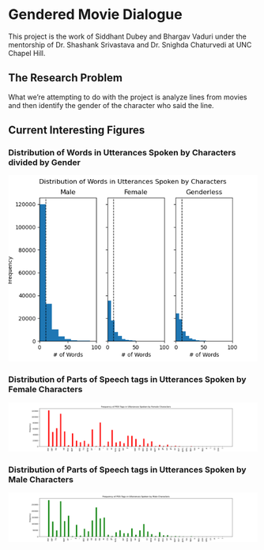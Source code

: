 # Gendered Movie Dialogue

This project is the work of Siddhant Dubey and Bhargav Vaduri under the mentorship of Dr. Shashank Srivastava and Dr. Snighda Chaturvedi at UNC Chapel Hill. 

## The Research Problem

What we’re attempting to do with the project is analyze lines from movies and then identify the gender of the character who said the line.  

## Current Interesting Figures

### Distribution of Words in Utterances Spoken by Characters divided by Gender

![Distribution of Words in Utterances Spoken Characters divided by Gender](https://github.com/siddhantdubey/GenderedMovieDialogue/blob/master/figures/combined_num_plots.png?raw=true)

### Distribution of Parts of Speech tags in Utterances Spoken by Female Characters

![](https://github.com/siddhantdubey/GenderedMovieDialogue/blob/master/figures/female_pos.png?raw=true)

### Distribution of Parts of Speech tags in Utterances Spoken by Male Characters

![](https://github.com/siddhantdubey/GenderedMovieDialogue/blob/master/figures/male_pos.png?raw=true)

